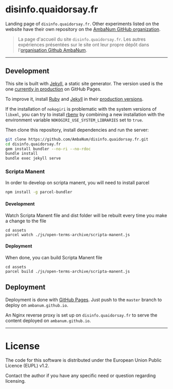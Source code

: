 # disinfo.quaidorsay.fr

Landing page of `disinfo.quaidorsay.fr`. Other experiments listed on the website have their own repository on the [AmbaNum GitHub organization](https://github.com/ambanum).

> La page d'accueil du site `disinfo.quaidorsay.fr`. Les autres expériences présentées sur le site ont leur propre dépôt dans l'[organisation Github AmbaNum](https://github.com/ambanum).

- - -

## Development

This site is built with [Jekyll](https://jekyllrb.com/), a static site generator. The version used is the one [currently in production](https://pages.github.com/versions/) on GitHub Pages.

To improve it, install [Ruby](https://www.ruby-lang.org/fr/) and [Jekyll](https://jekyllrb.com) in their [production versions](https://pages.github.com/versions/).

If the installation of `nokogiri` is problematic with the system versions of `libxml`, you can try to install [rbenv](https://github.com/rbenv/rbenv) by combining a new installation with the environment variable `NOKOGIRI_USE_SYSTEM_LIBRARIES` set to `true`.

Then clone this repository, install dependencies and run the server:
```sh
git clone https://github.com/AmbaNum/disinfo.quaidorsay.fr.git
cd disinfo.quaidorsay.fr
gem install bundler --no-ri --no-rdoc
bundle install
bundle exec jekyll serve
```

### Scripta Manent

In order to develop on scripta manent, you will need to install parcel
```sh
npm install -g parcel-bundler
```

#### Development
Watch Scripta Manent file and dist folder will be rebuilt every time you make a change to the file
```
cd assets
parcel watch ./js/open-terms-archive/scripta-manent.js
```

#### Deployment
When done, you can build Scripta Manent file
```
cd assets
parcel build ./js/open-terms-archive/scripta-manent.js
```

## Deployment

Deployment is done with [GitHub Pages](https://pages.github.com). Just push to the `master` branch to deploy on `ambanum.github.io`.

An Nginx reverse proxy is set up on `disinfo.quaidorsay.fr` to serve the content deployed on `ambanum.github.io`.

- - -

# License

The code for this software is distributed under the European Union Public Licence (EUPL) v1.2.

Contact the author if you have any specific need or question regarding licensing.
